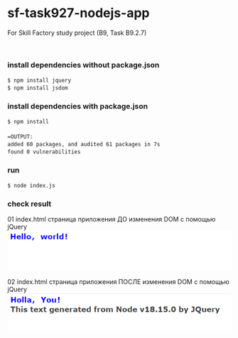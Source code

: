 # sf-task927-nodejs-app
For Skill Factory study project (B9, Task B9.2.7)

<br>

### install dependencies without package.json

```bash
$ npm install jquery
$ npm install jsdom
```

### install dependencies with package.json

```bash
$ npm install

=OUTPUT:
added 60 packages, and audited 61 packages in 7s
found 0 vulnerabilities
```

### run

```bash
$ node index.js
```

### check result

01 index.html страница приложения ДО изменения DOM с помощью jQuery
![screen](_screens/01_index-page_before.png?raw=true)

02 index.html страница приложения ПОСЛЕ изменения DOM с помощью jQuery
![screen](_screens/02_index-page_after.png?raw=true)
